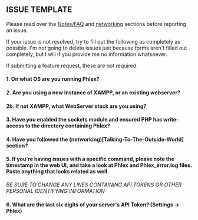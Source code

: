 ## ISSUE TEMPLATE

Please read over the [Notes/FAQ](Notes-FAQ) and [networking](Talking-To-The-Outside-World) sections before reporting an issue.

If your issue is not resolved, try to fill out the following as completely as possible. I'm not going to delete issues just because forms aren't filled out completely, but I will if you provide me no information whatsoever.

If submitting a feature request, these are not required.

#### 1. On what OS are you running Phlex?

#### 2. Are you using a new instance of XAMPP, or an existing webserver?

#### 2b. If not XAMPP, what WebServer stack are you using?

#### 3. Have you enabled the sockets module and ensured PHP has write-access to the directory containing Phlex?

#### 4. Have you followed the (networking)[Talking-To-The-Outside-World] section?

#### 5. If you're having issues with a specific command, please note the timestamp in the web UI, and take a look at Phlex and Phlex_error.log files.  Paste anything that looks related as well.

*BE SURE TO CHANGE ANY LINES CONTAINING API TOKENS OR OTHER PERSONAL IDENTIFYING INFORMATION*

#### 6. What are the last six digits of your server's API Token? (Settings -> Phlex)
